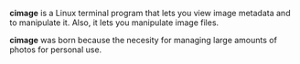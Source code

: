 **cimage** is a Linux terminal program that lets you view image metadata and to manipulate it. Also, it lets you manipulate image files. 

**cimage** was born because the necesity for managing large amounts of photos for personal use.